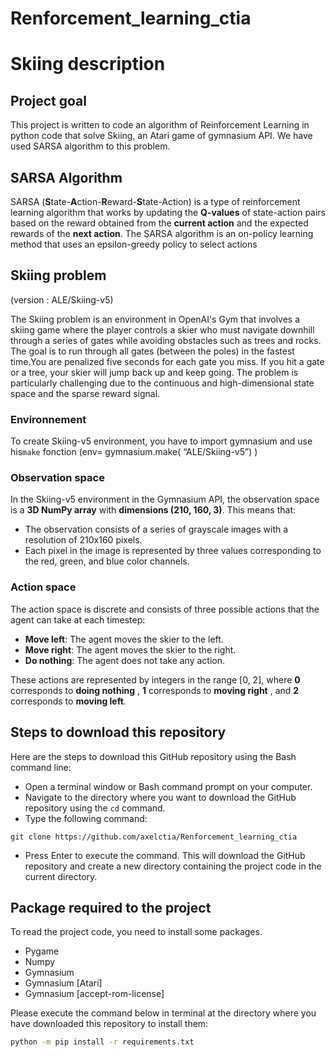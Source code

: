 # Renforcement_learning_ctia

# Skiing description

## Project goal

This project is written to code an algorithm of Reinforcement Learning in python code that solve Skiing, an Atari game of gymnasium API. We have used SARSA algorithm to this problem.

## SARSA Algorithm

SARSA (**S**tate-**A**ction-**R**eward-**S**tate-Action) is a type of reinforcement learning algorithm that works by updating the **Q-values** of state-action pairs based on the reward obtained from the **current action** and the expected rewards of the **next action**. The SARSA algorithm is an on-policy learning method that uses an epsilon-greedy policy to select actions

## Skiing problem

(version : ALE/Skiing-v5) 

The Skiing problem is an environment in OpenAI's Gym that involves a skiing game where the player controls a skier who must navigate downhill through a series of gates while avoiding obstacles such as trees and rocks. The goal is to run through all gates (between the poles) in the fastest time.You are penalized five seconds for each gate you miss. If you hit a gate or a tree, your skier will jump back up and keep going. The problem is particularly challenging due to the continuous and high-dimensional state space and the sparse reward signal.

### Environnement

To create Skiing-v5 environment, you have to import gymnasium and use his`make` fonction (env= gymnasium.make( “ALE/Skiing-v5”) )

### Observation space

In the Skiing-v5 environment in the Gymnasium API, the observation space is a **3D NumPy array** with **dimensions (210, 160, 3)**. This means that:

- The observation consists of a series of grayscale images with a resolution of 210x160 pixels.
- Each pixel in the image is represented by three values corresponding to the red, green, and blue color channels.

### Action space

The action space is discrete and consists of three possible actions that the agent can take at each timestep:

- **Move left**: The agent moves the skier to the left.
- **Move right**: The agent moves the skier to the right.
- **Do nothing**: The agent does not take any action.

These actions are represented by integers in the range [0, 2], where **0** corresponds to **doing nothing** , **1** corresponds to **moving right** , and **2** corresponds  to **moving left**.

## Steps to download this repository

Here are the steps to download this GitHub repository using the Bash command line:

 * Open a terminal window or Bash command prompt on your computer.
 * Navigate to the directory where you want to download the GitHub repository using the `cd` command.
 * Type the following command:

```
git clone https://github.com/axelctia/Renforcement_learning_ctia
```
 * Press Enter to execute the command. This will download the GitHub repository and create a new directory containing the project code in the current directory.

## Package required to the project
To read the project code, you need to install some packages.
 * Pygame
 * Numpy
 * Gymnasium
 * Gymnasium [Atari]
 * Gymnasium [accept-rom-license]

Please execute the command below in terminal at the directory where you have downloaded this repository to install them:

```bash
python -m pip install -r requirements.txt
```
